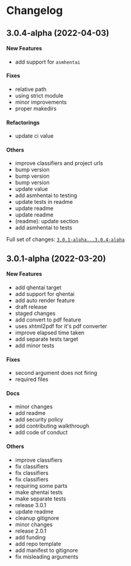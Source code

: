 # Changelog

## 3.0.4-alpha (2022-04-03)

#### New Features

* add support for `asmhentai`
#### Fixes

* relative path
* using strict module
* minor improvements
* proper makedirs
#### Refactorings

* update ci value
#### Others

* improve classifiers and project urls
* bump version
* bump version
* bump version
* update value
* add asmhentai to testing
* update tests in readme
* update readme
* update readme
* (readme): update section
* add asmhentai to tests

Full set of changes: [`3.0.1-alpha...3.0.4-alpha`](https://github.com/sinkaroid/tomoe/compare/3.0.1-alpha...3.0.4-alpha)

## 3.0.1-alpha (2022-03-20)

#### New Features

* add qhentai target
* add support for qhentai
* add auto render feature
* draft release
* staged changes
* add convert to pdf feature
* uses xhtml2pdf for it's pdf converter
* improve elapsed time taken
* add separate tests target
* add minor tests
#### Fixes

* second argument does not firing
* required files
#### Docs

* minor changes
* add readme
* add security policy
* add contributing walkthrough
* add code of conduct
#### Others

* improve classifiers
* fix classifiers
* fix classifiers
* fix classifiers
* requiring some parts
* make qhentai tests
* make separate tests
* release 3.0.1
* update readme
* cleanup gitignore
* minor changes
* release 2.0.1
* add funding
* add repo template
* add manifest to gitignore
* fix misleading arguments
